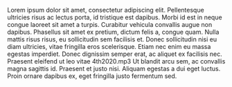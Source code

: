 Lorem ipsum dolor sit amet, consectetur adipiscing elit. Pellentesque ultricies risus ac lectus porta, id tristique est dapibus. Morbi id est in neque congue laoreet sit amet a turpis. Curabitur vehicula convallis augue non dapibus. Phasellus sit amet ex pretium, dictum felis a, congue quam. Nulla mattis risus risus, eu sollicitudin sem facilisis et. Donec sollicitudin nisi eu diam ultricies, vitae fringilla eros scelerisque. Etiam nec enim eu massa egestas imperdiet. Donec dignissim semper erat, ac aliquet ex facilisis nec. Praesent eleifend ut leo vitae 4th2020.mp3 Ut blandit arcu sem, ac convallis magna sagittis id. Praesent et justo nisi. Aliquam egestas a dui eget luctus. Proin ornare dapibus ex, eget fringilla justo fermentum sed.
